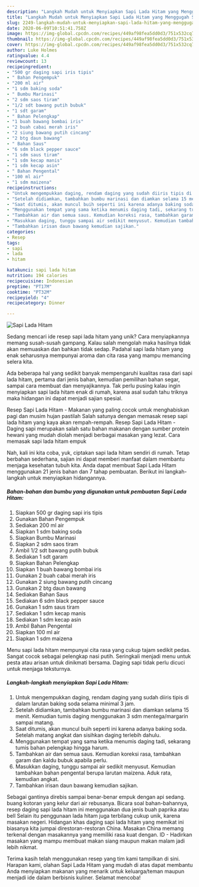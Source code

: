 ```yaml
---
description: "Langkah Mudah untuk Menyiapkan Sapi Lada Hitam yang Menggugah Selera"
title: "Langkah Mudah untuk Menyiapkan Sapi Lada Hitam yang Menggugah Selera"
slug: 2249-langkah-mudah-untuk-menyiapkan-sapi-lada-hitam-yang-menggugah-selera
date: 2020-06-09T10:51:41.758Z
image: https://img-global.cpcdn.com/recipes/449af98fea5dd0d3/751x532cq70/sapi-lada-hitam-foto-resep-utama.jpg
thumbnail: https://img-global.cpcdn.com/recipes/449af98fea5dd0d3/751x532cq70/sapi-lada-hitam-foto-resep-utama.jpg
cover: https://img-global.cpcdn.com/recipes/449af98fea5dd0d3/751x532cq70/sapi-lada-hitam-foto-resep-utama.jpg
author: Luke Holmes
ratingvalue: 4.4
reviewcount: 13
recipeingredient:
- "500 gr daging sapi iris tipis"
- " Bahan Pengempuk"
- "200 ml air"
- "1 sdm baking soda"
- " Bumbu Marinasi"
- "2 sdm saos tiram"
- "1/2 sdt bawang putih bubuk"
- "1 sdt garam"
- " Bahan Pelengkap"
- "1 buah bawang bombai iris"
- "2 buah cabai merah iris"
- "2 siung bawang putih cincang"
- "2 btg daun bawang"
- " Bahan Saus"
- "6 sdm black pepper sauce"
- "1 sdm saus tiram"
- "1 sdm kecap manis"
- "1 sdm kecap asin"
- " Bahan Pengental"
- "100 ml air"
- "1 sdm maizena"
recipeinstructions:
- "Untuk mengempukkan daging, rendam daging yang sudah diiris tipis di dalam larutan baking soda selama minimal 3 jam."
- "Setelah didiamkan, tambahkan bumbu marinasi dan diamkan selama 15 menit. Kemudian tumis daging menggunakan 3 sdm mentega/margarin sampai matang."
- "Saat ditumis, akan muncul buih seperti ini karena adanya baking soda. Setelah matang angkat dan sisihkan daging terlebih dahulu."
- "Menggunakan tempat yang sama ketika menumis daging tadi, sekarang tumis bahan pelengkap hingga harum."
- "Tambahkan air dan semua saus. Kemudian koreksi rasa, tambahkan garam dan kaldu bubuk apabila perlu."
- "Masukkan daging, tunggu sampai air sedikit menyusut. Kemudian tambahkan bahan pengental berupa larutan maizena. Aduk rata, kemudian angkat."
- "Tambahkan irisan daun bawang kemudian sajikan."
categories:
- Resep
tags:
- sapi
- lada
- hitam

katakunci: sapi lada hitam 
nutrition: 194 calories
recipecuisine: Indonesian
preptime: "PT17M"
cooktime: "PT32M"
recipeyield: "4"
recipecategory: Dinner

---
```



![Sapi Lada Hitam](https://img-global.cpcdn.com/recipes/449af98fea5dd0d3/751x532cq70/sapi-lada-hitam-foto-resep-utama.jpg)

Sedang mencari ide resep sapi lada hitam yang unik? Cara menyiapkannya memang susah-susah gampang. Kalau salah mengolah maka hasilnya tidak akan memuaskan dan bahkan tidak sedap. Padahal sapi lada hitam yang enak seharusnya mempunyai aroma dan cita rasa yang mampu memancing selera kita.

Ada beberapa hal yang sedikit banyak mempengaruhi kualitas rasa dari sapi lada hitam, pertama dari jenis bahan, kemudian pemilihan bahan segar, sampai cara membuat dan menyajikannya. Tak perlu pusing kalau ingin menyiapkan sapi lada hitam enak di rumah, karena asal sudah tahu triknya maka hidangan ini dapat menjadi sajian spesial.

Resep Sapi Lada Hitam - Makanan yang paling cocok untuk menghabiskan pagi dan musim hujan pastilah Salah satunya dengan memasak resep sapi lada hitam yang kaya akan rempah-rempah. Resep Sapi Lada Hitam - Daging sapi merupakan salah satu bahan makanan dengan sumber protein hewani yang mudah diolah menjadi berbagai masakan yang lezat. Cara memasak sapi lada hitam empuk


Nah, kali ini kita coba, yuk, ciptakan sapi lada hitam sendiri di rumah. Tetap berbahan sederhana, sajian ini dapat memberi manfaat dalam membantu menjaga kesehatan tubuh kita. Anda dapat membuat Sapi Lada Hitam menggunakan 21 jenis bahan dan 7 tahap pembuatan. Berikut ini langkah-langkah untuk menyiapkan hidangannya.

<!--inarticleads1-->

##### Bahan-bahan dan bumbu yang digunakan untuk pembuatan Sapi Lada Hitam:

1. Siapkan 500 gr daging sapi iris tipis
1. Gunakan  Bahan Pengempuk
1. Sediakan 200 ml air
1. Siapkan 1 sdm baking soda
1. Siapkan  Bumbu Marinasi
1. Siapkan 2 sdm saos tiram
1. Ambil 1/2 sdt bawang putih bubuk
1. Sediakan 1 sdt garam
1. Siapkan  Bahan Pelengkap
1. Siapkan 1 buah bawang bombai iris
1. Gunakan 2 buah cabai merah iris
1. Gunakan 2 siung bawang putih cincang
1. Gunakan 2 btg daun bawang
1. Sediakan  Bahan Saus
1. Sediakan 6 sdm black pepper sauce
1. Gunakan 1 sdm saus tiram
1. Sediakan 1 sdm kecap manis
1. Sediakan 1 sdm kecap asin
1. Ambil  Bahan Pengental
1. Siapkan 100 ml air
1. Siapkan 1 sdm maizena


Menu sapi lada hitam mempunyai cita rasa yang cukup tajam sedikit pedas. Sangat cocok sebagai pelengkap nasi putih. Seringkali menjadi menu untuk pesta atau arisan untuk dinikmati bersama. Daging sapi tidak perlu dicuci untuk menjaga teksturnya. 

<!--inarticleads2-->

##### Langkah-langkah menyiapkan Sapi Lada Hitam:

1. Untuk mengempukkan daging, rendam daging yang sudah diiris tipis di dalam larutan baking soda selama minimal 3 jam.
1. Setelah didiamkan, tambahkan bumbu marinasi dan diamkan selama 15 menit. Kemudian tumis daging menggunakan 3 sdm mentega/margarin sampai matang.
1. Saat ditumis, akan muncul buih seperti ini karena adanya baking soda. Setelah matang angkat dan sisihkan daging terlebih dahulu.
1. Menggunakan tempat yang sama ketika menumis daging tadi, sekarang tumis bahan pelengkap hingga harum.
1. Tambahkan air dan semua saus. Kemudian koreksi rasa, tambahkan garam dan kaldu bubuk apabila perlu.
1. Masukkan daging, tunggu sampai air sedikit menyusut. Kemudian tambahkan bahan pengental berupa larutan maizena. Aduk rata, kemudian angkat.
1. Tambahkan irisan daun bawang kemudian sajikan.


Sebagai gantinya direbis sampai benar-benar empuk dengan api sedang. buang kotoran yang kelur dari air rebusanya. Bicara soal bahan-bahannya, resep daging sapi lada hitam ini menggunakan dua jenis buah paprika atau bell Selain itu penggunaan lada hitam juga terbilang cukup unik, karena masakan negeri. Hidangan khas daging sapi lada hitam yang memikat ini biasanya kita jumpai direstoran-restoran China. Masakan China memang terkenal dengan masakannya yang memiliki rasa kuat dengan. ID - Hadirkan masakan yang mampu membuat makan siang maupun makan malam jadi lebih nikmat. 

Terima kasih telah menggunakan resep yang tim kami tampilkan di sini. Harapan kami, olahan Sapi Lada Hitam yang mudah di atas dapat membantu Anda menyiapkan makanan yang menarik untuk keluarga/teman maupun menjadi ide dalam berbisnis kuliner. Selamat mencoba!
